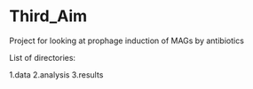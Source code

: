 # Third_Aim
Project for looking at prophage induction of MAGs by antibiotics

List of directories:

1.data
2.analysis
3.results

